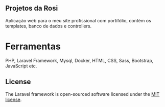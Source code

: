 ## Projetos da Rosi 
Aplicação web para o meu site profissional com portifólio, contém os templates, banco de dados e controllers. 
# Ferramentas 
PHP, Laravel Framework, Mysql, Docker, HTML, CSS, Sass, Bootstrap, JavaScript etc. 





## License

The Laravel framework is open-sourced software licensed under the [MIT license](https://opensource.org/licenses/MIT).


